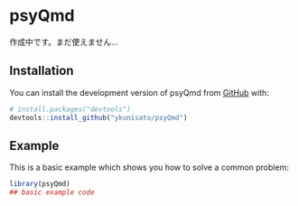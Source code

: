 
# psyQmd

<!-- badges: start -->
<!-- badges: end -->

作成中です。まだ使えません...

## Installation

You can install the development version of psyQmd from [GitHub](https://github.com/) with:

``` r
# install.packages("devtools")
devtools::install_github("ykunisato/psyQmd")
```

## Example

This is a basic example which shows you how to solve a common problem:

``` r
library(psyQmd)
## basic example code
```


